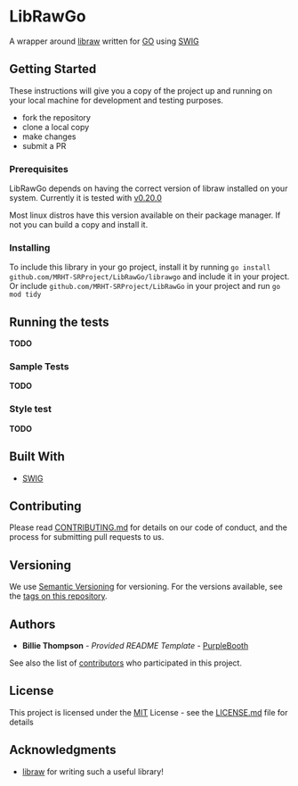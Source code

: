 # LibRawGo

A wrapper around [libraw](https://libraw.org/) written for [GO](https://golang.google.cn) using [SWIG](https://swig.org)

## Getting Started

These instructions will give you a copy of the project up and running on
your local machine for development and testing purposes.

* fork the repository
* clone a local copy
* make changes
* submit a PR

### Prerequisites

LibRawGo depends on having the correct version of libraw installed on your system. Currently it is tested with [v0.20.0](https://github.com/LibRaw/LibRaw/releases/tag/0.20.0)

Most linux distros have this version available on their package manager. If not you can build a copy and install it.

### Installing

To include this library in your go project, install it by running `go install github.com/MRHT-SRProject/LibRawGo/librawgo` and include it in your project. Or include `github.com/MRHT-SRProject/LibRawGo` in your project and run `go mod tidy`

## Running the tests

**TODO**

### Sample Tests

**TODO**

### Style test

**TODO**


## Built With

  - [SWIG](https://swig.org)

## Contributing

Please read [CONTRIBUTING.md](CONTRIBUTING.md) for details on our code
of conduct, and the process for submitting pull requests to us.

## Versioning

We use [Semantic Versioning](http://semver.org/) for versioning. For the versions
available, see the [tags on this
repository](https://github.com/PurpleBooth/a-good-readme-template/tags).

## Authors

  - **Billie Thompson** - *Provided README Template* -
    [PurpleBooth](https://github.com/PurpleBooth)

See also the list of
[contributors](https://github.com/PurpleBooth/a-good-readme-template/contributors)
who participated in this project.

## License

This project is licensed under the [MIT](LICENSE.md)
License - see the [LICENSE.md](LICENSE.md) file for
details

## Acknowledgments

  - [libraw](https://libraw.org/) for writing such a useful library!

